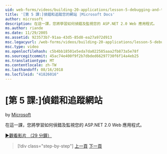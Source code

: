 ```yaml
---
uid: web-forms/videos/building-20-applications/lesson-5-debugging-and-tracing-your-website
title: '[第 5 課:]偵錯和追蹤您的網站 |Microsoft Docs'
author: microsoft
description: 在這一課，您將學習如何偵錯及監視您的 ASP.NET 2.0 Web 應用程式。
ms.author: riande
ms.date: 11/29/2005
ms.assetid: 923573b7-91aa-43d5-85d8-ea27a972d913
msc.legacyurl: /web-forms/videos/building-20-applications/lesson-5-debugging-and-tracing-your-website
msc.type: video
ms.openlocfilehash: c5b4bb18501e5eda7da022585aaa2fb873a5e78f
ms.sourcegitcommit: 45ac74e400f9f2b7dbded66297730f6f14a4eb25
ms.translationtype: MT
ms.contentlocale: zh-TW
ms.lasthandoff: 08/16/2018
ms.locfileid: "41826016"
---
```

<a name="lesson-5-debugging-and-tracing-your-website"></a>[第 5 課:]偵錯和追蹤網站
====================
by [Microsoft](https://github.com/microsoft)

在這一課，您將學習如何偵錯及監視您的 ASP.NET 2.0 Web 應用程式。

[&#9654;觀看影片 （29 分鐘）](https://channel9.msdn.com/Blogs/ASP-NET-Site-Videos/lesson-5-debugging-and-tracing-your-website)

> [!div class="step-by-step"]
> [上一頁](lesson-4-understanding-web-application-state.md)
> [下一頁](lesson-6-working-with-stylesheets-and-master-pages.md)
